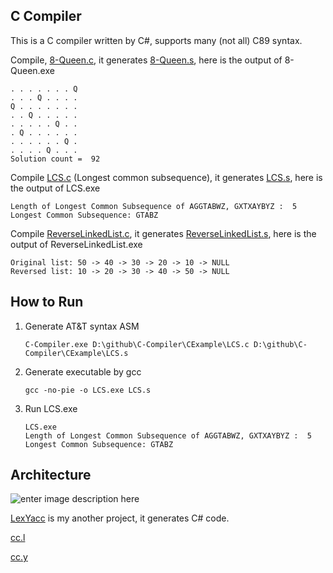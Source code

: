

## C Compiler 
This is a C compiler written by C#, supports many (not all) C89 syntax. 

Compile, [8-Queen.c](https://github.com/r96922081/C-Compiler/blob/main/CExample/EightQueen.c), it generates [8-Queen.s](https://github.com/r96922081/C-Compiler/blob/main/CExample/EightQueen.s), here is the output of 8-Queen.exe

    . . . . . . . Q
    . . . Q . . . .
    Q . . . . . . .
    . . Q . . . . .
    . . . . . Q . .
    . Q . . . . . .
    . . . . . . Q .
    . . . . Q . . .
    Solution count =  92
    
Compile [LCS.c](https://github.com/r96922081/C-Compiler/blob/main/CExample/LCS.c)  (Longest common subsequence), it generates [LCS.s](https://github.com/r96922081/C-Compiler/blob/main/CExample/LCS.s), here is the output of LCS.exe

    Length of Longest Common Subsequence of AGGTABWZ, GXTXAYBYZ :  5
    Longest Common Subsequence: GTABZ

Compile [ReverseLinkedList.c](https://github.com/r96922081/C-Compiler/blob/main/CExample/ReverseLinkedList.c), it generates [ReverseLinkedList.s](https://github.com/r96922081/C-Compiler/blob/main/CExample/ReverseLinkedList.s), here is the output of ReverseLinkedList.exe

    Original list: 50 -> 40 -> 30 -> 20 -> 10 -> NULL
    Reversed list: 10 -> 20 -> 30 -> 40 -> 50 -> NULL
## How to Run

 1. Generate AT&T syntax ASM

        C-Compiler.exe D:\github\C-Compiler\CExample\LCS.c D:\github\C-Compiler\CExample\LCS.s

 1. Generate executable by gcc

        gcc -no-pie -o LCS.exe LCS.s
        
 1. Run LCS.exe

        LCS.exe
        Length of Longest Common Subsequence of AGGTABWZ, GXTXAYBYZ :  5
        Longest Common Subsequence: GTABZ
## Architecture
![enter image description here](https://r96922081.github.io/C-Compiler/arch.png)

[LexYacc](https://github.com/r96922081/LexYacc) is my another project, it generates C# code.

[cc.l](https://github.com/r96922081/C-Compiler/blob/main/LexYaccInput/cc.l) 

[cc.y](https://github.com/r96922081/C-Compiler/blob/main/LexYaccInput/cc.y)
